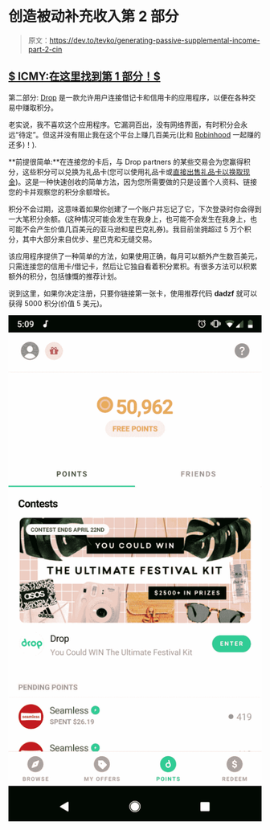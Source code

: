 # 创造被动补充收入第 2 部分

> 原文：<https://dev.to/tevko/generating-passive-supplemental-income-part-2-cin>

## [$ ICMY:在这里找到第 1 部分！$](https://dev.to/tevko/generating-passive-supplemental-income-part-1-4fb1)

第二部分: [Drop](https://www.earnwithdrop.com/) 是一款允许用户连接借记卡和信用卡的应用程序，以便在各种交易中赚取积分。

老实说，我不喜欢这个应用程序。它漏洞百出，没有网络界面，有时积分会永远“待定”。但这并没有阻止我在这个平台上赚几百美元(比和 [Robinhood](https://share.robinhood.com/timothe535) 一起赚的还多)！).

**前提很简单:**在连接您的卡后，与 Drop partners 的某些交易会为您赢得积分，这些积分可以兑换为礼品卡(您可以使用礼品卡或[直接出售礼品卡以换取现金](https://www.raise.com/raise-rewards/TEVKO6758))。这是一种快速创收的简单方法，因为您所需要做的只是设置个人资料、链接您的卡并观察您的积分余额增长。

积分不会过期，这意味着如果你创建了一个账户并忘记了它，下次登录时你会得到一大笔积分余额。(这种情况可能会发生在我身上，也可能不会发生在我身上，也可能不会产生价值几百美元的亚马逊和星巴克礼券)。我目前坐拥超过 5 万个积分，其中大部分来自优步、星巴克和无缝交易。

该应用程序提供了一种简单的方法，如果使用正确，每月可以额外产生数百美元，只需连接您的信用卡/借记卡，然后让它独自看着积分累积。有很多方法可以积累额外的积分，包括慷慨的推荐计划。

说到这里，如果你决定注册，只要你链接第一张卡，使用推荐代码 **dadzf** 就可以获得 5000 积分(价值 5 美元)。

[![](img/e1181d2abbea92e7044e7f5324b9adf0.png)](https://res.cloudinary.com/practicaldev/image/fetch/s--YgKSzT0n--/c_limit%2Cf_auto%2Cfl_progressive%2Cq_auto%2Cw_880/https://i.imgur.com/ZxmPFNx.png)
